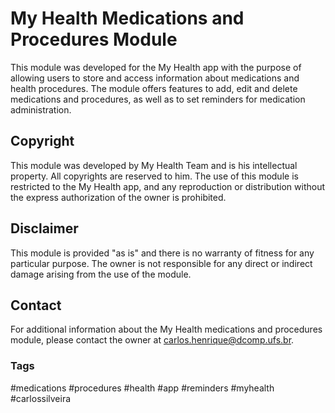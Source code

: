 # My Health Medications and Procedures Module

This module was developed for the My Health app with the purpose of allowing users to store and access information about medications and health procedures. The module offers features to add, edit and delete medications and procedures, as well as to set reminders for medication administration.

## Copyright

This module was developed by My Health Team and is his intellectual property. All copyrights are reserved to him. The use of this module is restricted to the My Health app, and any reproduction or distribution without the express authorization of the owner is prohibited.

## Disclaimer

This module is provided "as is" and there is no warranty of fitness for any particular purpose. The owner is not responsible for any direct or indirect damage arising from the use of the module.

## Contact

For additional information about the My Health medications and procedures module, please contact the owner at carlos.henrique@dcomp.ufs.br. 

### Tags

#medications #procedures #health #app #reminders #myhealth #carlossilveira
